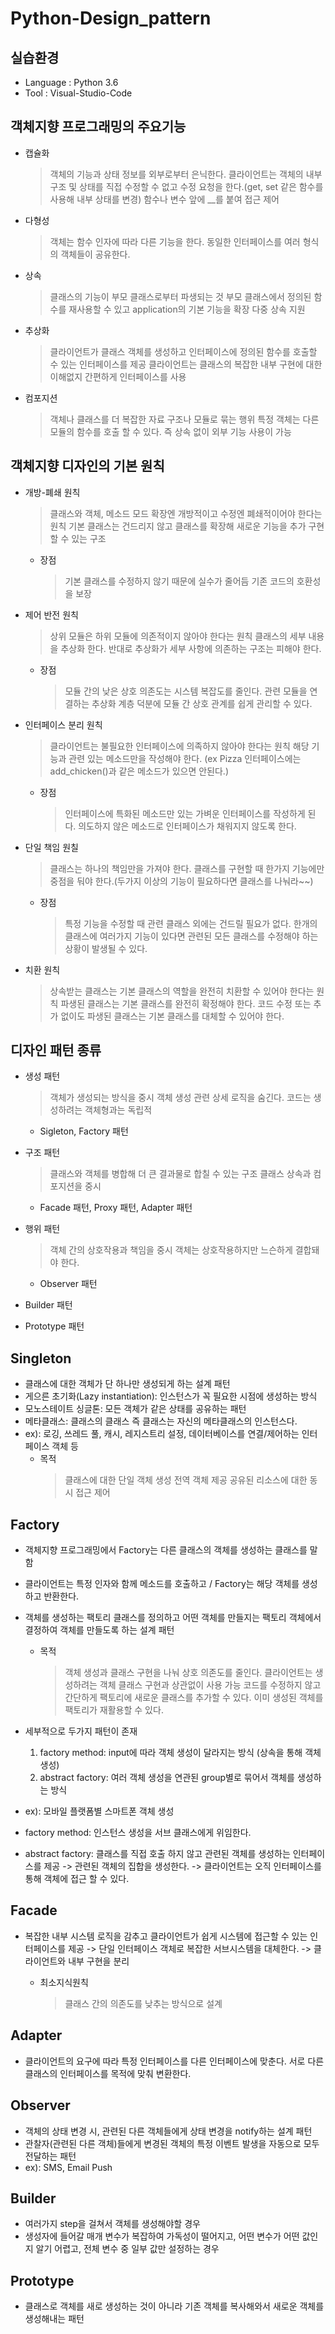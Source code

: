 # Python-Design_pattern

## 실습환경
- Language : Python 3.6
- Tool : Visual-Studio-Code

## 객체지향 프로그래밍의 주요기능
- 캡슐화
  > 객체의 기능과 상태 정보를 외부로부터 은닉한다.
  > 클라이언트는 객체의 내부 구조 및 상태를 직접 수정할 수 없고 수정 요청을 한다.(get, set 같은 함수를 사용해 내부 상태를 변경)
  > 함수나 변수 앞에 __를 붙여 접근 제어

- 다형성
  > 객체는 함수 인자에 따라 다른 기능을 한다.
  > 동일한 인터페이스를 여러 형식의 객체들이 공유한다.

- 상속
  > 클래스의 기능이 부모 클래스로부터 파생되는 것
  > 부모 클래스에서 정의된 함수를 재사용할 수 있고 application의 기본 기능을 확장
  > 다중 상속 지원

- 추상화
  > 클라이언트가 클래스 객체를 생성하고 인터페이스에 정의된 함수를 호출할 수 있는 인터페이스를 제공
  > 클라이언트는 클래스의 복잡한 내부 구현에 대한 이해없지 간편하게 인터페이스를 사용

- 컴포지션
  > 객체나 클래스를 더 복잡한 자료 구조나 모듈로 묶는 행위
  > 특정 객체는 다른 모듈의 함수를 호출 할 수 있다. 즉 상속 없이 외부 기능 사용이 가능
  
## 객체지향 디자인의 기본 원칙
- 개방-폐쇄 원칙
  > 클래스와 객체, 메소드 모드 확장엔 개방적이고 수정엔 폐쇄적이어야 한다는 원칙
  > 기본 클래스는 건드리지 않고 클래스를 확장해 새로운 기능을 추가 구현할 수 있는 구조

  - 장점
    > 기본 클래스를 수정하지 않기 때문에 실수가 줄어듬
    > 기존 코드의 호환성을 보장

- 제어 반전 원칙
  > 상위 모듈은 하위 모듈에 의존적이지 않아야 한다는 원칙
  > 클래스의 세부 내용을 추상화 한다. 반대로 추상화가 세부 사항에 의존하는 구조는 피해야 한다.

  - 장점
    > 모듈 간의 낮은 상호 의존도는 시스템 복잡도를 줄인다.
    > 관련 모듈을 연결하는 추상화 계층 덕분에 모듈 간 상호 관계를 쉽게 관리할 수 있다.

- 인터페이스 분리 원칙
  > 클라이언트는 불필요한 인터페이스에 의족하지 않아야 한다는 원칙
  > 해당 기능과 관련 있는 메소드만을 작성해야 한다. (ex Pizza 인터페이스에는 add_chicken()과 같은 메소드가 있으면 안된다.)

  - 장점
    > 인터페이스에 특화된 메소드만 있는 가벼운 인터페이스를 작성하게 된다.
    > 의도하지 않은 메소드로 인터페이스가 채워지지 않도록 한다.

- 단일 책임 원칠
  > 클래스는 하나의 책임만을 가져야 한다.
  > 클래스를 구현할 때 한가지 기능에만 중점을 둬야 한다.(두가지 이상의 기능이 필요하다면 클래스를 나눠라~~)
  
  - 장점
    > 특정 기능을 수정할 때 관련 클래스 외에는 건드릴 필요가 없다.
    > 한개의 클래스에 여러가지 기능이 있다면 관련된 모든 클래스를 수정해야 하는 상황이 발생될 수 있다.

- 치환 원칙
  > 상속받는 클래스는 기본 클래스의 역할을 완전히 치환할 수 있어야 한다는 원칙
  > 파생된 클래스는 기본 클래스를 완전히 확정해야 한다.
  > 코드 수정 또는 추가 없이도 파생된 클래스는 기본 클래스를 대체할 수 있어야 한다.

## 디자인 패턴 종류
- 생성 패턴
  > 객체가 생성되는 방식을 중시
  > 객체 생성 관련 상세 로직을 숨긴다.
  > 코드는 생성하려는 객체형과는 독립적
  + Sigleton, Factory 패턴

- 구조 패턴
  > 클래스와 객체를 병합해 더 큰 결과물로 합칠 수 있는 구조
  > 클래스 상속과 컴포지션을 중시
  + Facade 패턴, Proxy 패턴, Adapter 패턴

- 행위 패턴
  > 객체 간의 상호작용과 책임을 중시
  > 객체는 상호작용하지만 느슨하게 결합돼야 한다.
  + Observer 패턴

- Builder 패턴
- Prototype 패턴

## Singleton
- 클래스에 대한 객체가 단 하나만 생성되게 하는 설계 패턴
- 게으른 초기화(Lazy instantiation): 인스턴스가 꼭 필요한 시점에 생성하는 방식
- 모노스테이트 싱글톤: 모든 객체가 같은 상태를 공유하는 패턴
- 메타클래스: 클래스의 클래스 즉 클래스는 자신의 메타클래스의 인스턴스다.
- ex): 로깅, 쓰레드 풀, 캐시, 레지스트리 설정, 데이터베이스를 연결/제어하는 인터페이스 객체 등
  - 목적
    > 클래스에 대한 단일 객체 생성
    > 전역 객체 제공
    > 공유된 리소스에 대한 동시 접근 제어

## Factory
- 객체지향 프로그래밍에서 Factory는 다른 클래스의 객체를 생성하는 클래스를 말함
- 클라이언트는 특정 인자와 함께 메소드를 호출하고 / Factory는 해당 객체를 생성하고 반환한다.
- 객체를 생성하는 팩토리 클래스를 정의하고 어떤 객체를 만들지는 팩토리 객체에서 결정하여 객체를 만들도록 하는 설계 패턴
  - 목적
    > 객체 생성과 클래스 구현을 나눠 상호 의존도를 줄인다.
    > 클라이언트는 생성하려는 객체 클래스 구현과 상관없이 사용 가능
    > 코드를 수정하지 않고 간단하게 팩토리에 새로운 클래스를 추가할 수 있다.
    > 이미 생성된 객체를 팩토리가 재활용할 수 있다.

- 세부적으로 두가지 패턴이 존재
  1. factory method: input에 따라 객체 생성이 달라지는 방식 (상속을 통해 객체 생성)
  2. abstract factory: 여러 객체 생성을 연관된 group별로 묶어서 객체를 생성하는 방식

- ex): 모바일 플랫폼별 스마트폰 객체 생성

- factory method: 인스턴스 생성을 서브 클래스에게 위임한다.
- abstract factory: 클래스를 직접 호출 하지 않고 관련된 객체를 생성하는 인터페이스를 제공 -> 관련된 객체의 집합을 생성한다.
-> 클라이언트는 오직 인터페이스를 통해 객체에 접근 할 수 있다.

## Facade
- 복잡한 내부 시스템 로직을 감추고 클라이언트가 쉽게 시스템에 접근할 수 있는 인터페이스를 제공
-> 단일 인터페이스 객체로 복잡한 서브시스템을 대체한다.
-> 클라이언트와 내부 구현을 분리

  - 최소지식원칙
    > 클래스 간의 의존도를 낮추는 방식으로 설계

## Adapter
- 클라이언트의 요구에 따라 특정 인터페이스를 다른 인터페이스에 맞춘다. 서로 다른 클래스의 인터페이스를
목적에 맞춰 변환한다.

## Observer
- 객체의 상태 변경 시, 관련된 다른 객체들에게 상태 변경을 notify하는 설계 패턴
- 관찰자(관련된 다른 객체)들에게 변경된 객체의 특정 이벤트 발생을 자동으로 모두 전달하는 패턴
- ex): SMS, Email Push

## Builder
- 여러가지 step을 걸쳐서 객체를 생성해야할 경우
- 생성자에 들어갈 매개 변수가 복잡하여 가독성이 떨어지고, 어떤 변수가 어떤 값인지 알기 어렵고, 전체 변수 중 일부 값만 설정하는 경우 

## Prototype
- 클래스로 객체를 새로 생성하는 것이 아니라 기존 객체를 복사해와서 새로운 객체를 생성해내는 패턴